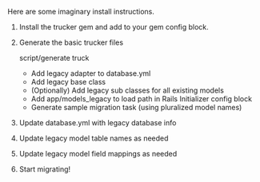 
Here are some imaginary install instructions.

1. Install the trucker gem and add to your gem config block.

2. Generate the basic trucker files

    script/generate truck

    - Add legacy adapter to database.yml
    - Add legacy base class
    - (Optionally) Add legacy sub classes for all existing models
    - Add app/models_legacy to load path in Rails Initializer config block
    - Generate sample migration task (using pluralized model names)
  
3. Update database.yml with legacy database info

4. Update legacy model table names as needed

5. Update legacy model field mappings as needed

6. Start migrating!

 